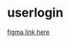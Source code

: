# userlogin
[figma link here](https://www.figma.com/design/n2RwEfR91tHEglXcN1TvZR/Untitled?node-id=0-1&t=DnIa2JklGSTRsjZZ-1)
